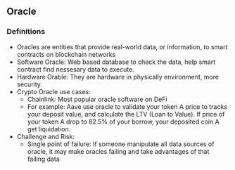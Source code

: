 ## Oracle
### Definitions
- Oracles are entities that provide real-world data, or information, to smart contracts on blockchain networks
- Software Oracle: Web based database to check the data, help smart contract find nessesary data to execute.
- Hardware Orable: They are hardware in physically environment, more security.
- Crypto Oracle use cases:
    - Chainlink: Most popular oracle software on DeFi
    - For example: Aave use oracle to validate your token A price to tracks your deposit value, and calculate the LTV (Loan to Value). If price of your token A drop to 82.5% of your borrow, your deposited coin A get liquidation.
- Challenge and Risk:
    - Single point of failure: If someone manipulate all data sources of oracle, it may make oracles failing and take advantages of that failing data 

